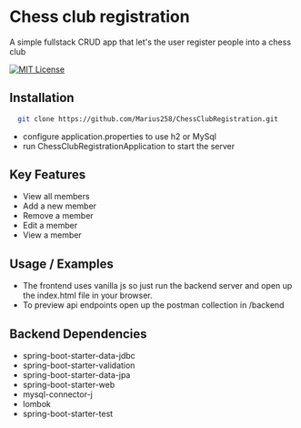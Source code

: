 # Chess club registration

A simple fullstack CRUD app that let's the user register people into a chess club

[![MIT License](https://img.shields.io/badge/License-MIT-green.svg)](https://choosealicense.com/licenses/mit/)

## Installation

```bash
  git clone https://github.com/Marius258/ChessClubRegistration.git
```

- configure application.properties to use h2 or MySql
- run ChessClubRegistrationApplication to start the server

## Key Features

- View all members
- Add a new member
- Remove a member
- Edit a member
- View a member

## Usage / Examples

- The frontend uses vanilla js so just run the backend server and open up the index.html file in your browser.
- To preview api endpoints open up the postman collection in /backend

## Backend Dependencies

- spring-boot-starter-data-jdbc
- spring-boot-starter-validation
- spring-boot-starter-data-jpa
- spring-boot-starter-web
- mysql-connector-j
- lombok
- spring-boot-starter-test
